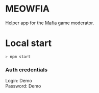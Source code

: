 # MEOWFIA

Helper app for the [Mafia](https://en.wikipedia.org/wiki/Mafia_(party_game)) game moderator.  

# Local start

```sh
> npm start
```

### Auth credentials
Login: Demo  
Password: Demo  

